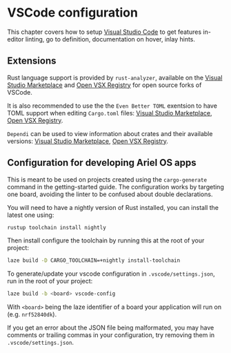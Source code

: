 # VSCode configuration

This chapter covers how to setup [Visual Studio Code](https://code.visualstudio.com/) to get features in-editor linting, go to definition, documentation on hover, inlay hints.

## Extensions

Rust language support is provided by `rust-analyzer`, available on the [Visual Studio Marketplace](https://marketplace.visualstudio.com/items?itemName=rust-lang.rust-analyzer) and [Open VSX Registry](https://open-vsx.org/extension/rust-lang/rust-analyzer) for open source forks of VSCode.

It is also recommended to use the the `Even Better TOML` exentsion to have TOML support when editing `Cargo.toml` files: [Visual Studio Marketplace](https://marketplace.visualstudio.com/items?itemName=tamasfe.even-better-toml), [Open VSX Registry](https://open-vsx.org/extension/tamasfe/even-better-toml).

`Dependi` can be used to view information about crates and their available versions: [Visual Studio Marketplace](https://marketplace.visualstudio.com/items?itemName=fill-labs.dependi), [Open VSX Registry](https://open-vsx.org/extension/fill-labs/dependi).

## Configuration for developing Ariel OS apps

This is meant to be used on projects created using the `cargo-generate` command in the getting-started guide. The configuration works by targeting one board, avoiding the linter to be confused about double declarations.

You will need to have a nightly version of Rust installed, you can install the latest one using:

```sh
rustup toolchain install nightly
```

Then install configure the toolchain by running this at the root of your project:

```sh
laze build -D CARGO_TOOLCHAIN=+nightly install-toolchain
```

To generate/update your vscode configuration in `.vscode/settings.json`, run in the root of your project:

```sh
laze build -b <board> vscode-config
```

With `<board>` being the laze identifier of a board your application will run on (e.g. `nrf52840dk`).

If you get an error about the JSON file being malformated, you may have comments or trailing commas in your configuration, try removing them in `.vscode/settings.json`.
